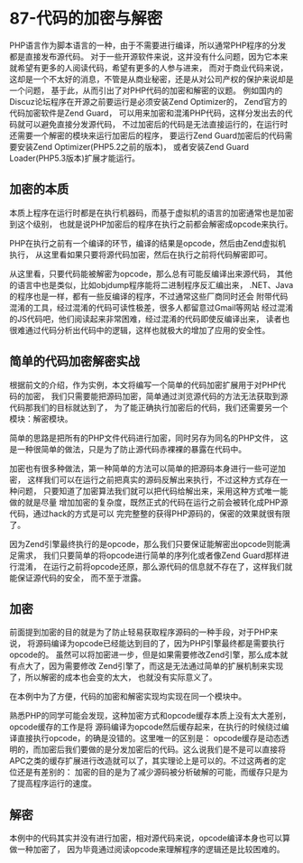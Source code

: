 # 87-代码的加密与解密
PHP语言作为脚本语言的一种，由于不需要进行编译，所以通常PHP程序的分发都是直接发布源代码。 对于一些开源软件来说，这并没有什么问题，因为它本来就希望有更多的人阅读代码，希望有更多的人参与进来， 而对于商业代码来说，这却是一个不太好的消息，不管是从商业秘密，还是从对公司产权的保护来说却是一个问题， 基于此，从而引出了对PHP代码的加密和解密的议题。 例如国内的Discuz论坛程序在开源之前要运行是必须安装Zend Optimizer的， Zend官方的代码加密软件是Zend Guard， 可以用来加密和混淆PHP代码，这样分发出去的代码就可以避免直接分发源代码， 不过加密后的代码是无法直接运行的，在运行时还需要一个解密的模块来运行加密后的程序， 要运行Zend Guard加密后的代码需要安装Zend Optimizer(PHP5.2之前的版本)， 或者安装Zend Guard Loader(PHP5.3版本)扩展才能运行。
## 加密的本质

本质上程序在运行时都是在执行机器码，而基于虚拟机的语言的加密通常也是加密到这个级别， 也就是说PHP加密后的程序在执行之前都会解密成opcode来执行。

PHP在执行之前有一个编译的环节，编译的结果是opcode，然后由Zend虚拟机执行， 从这里看如果只要将源代码加密，然后在执行之前将代码解密即可。

从这里看，只要代码能被解密为opcode，那么总有可能反编译出来源代码， 其他的语言中也是类似，比如objdump程序能将二进制程序反汇编出来， .NET、Java的程序也是一样，都有一些反编译的程序，不过通常这些厂商同时还会 附带代码混淆的工具，经过混淆的代码可读性极差，很多人都留意过Gmail等网站 经过混淆的JS代码吧，他们阅读起来非常困难，经过混淆的代码即使反编译出来， 读者也很难通过代码分析出代码中的逻辑，这样也就极大的增加了应用的安全性。
## 简单的代码加密解密实战

根据前文的介绍，作为实例，本文将编写一个简单的代码加密扩展用于对PHP代码的加密， 我们只需要能把源码加密，简单通过浏览源代码的方法无法获取到源代码那我们的目标就达到了， 为了能正确执行加密后的代码，我们还需要另一个模块：解密模块。

简单的思路是把所有的PHP文件代码进行加密，同时另存为同名的PHP文件， 这是一种很简单的做法，只是为了防止源代码赤裸裸的暴露在代码中。

加密也有很多种做法，第一种简单的方法可以简单的把源码本身进行一些可逆加密， 这样我们可以在运行之前把真实的源码反解出来执行，不过这种方式存在一种问题， 只要知道了加密算法我们就可以把代码给解出来，采用这种方式唯一能做的就是尽量 增加加密的复杂度，既然正式的代码在运行之前会被转化成PHP源代码，通过hack的方式是可以 完完整整的获得PHP源码的，保密的效果就很有限了。

因为Zend引擎最终执行的是opcode，那么我们只要保证能解密出opcode则能满足需求， 我们只要简单的将opcode进行简单的序列化或者像Zend Guard那样进行混淆， 在运行之前将opcode还原，那么源代码的信息就不存在了，这样我们就能保证源代码的安全， 而不至于泄露。
## 加密

前面提到加密的目的就是为了防止轻易获取程序源码的一种手段，对于PHP来说， 将源码编译为opcode已经能达到目的了，因为PHP引擎最终都是需要执行opcode的。 虽然可以将加密进一步，但是如果需要修改Zend引擎，那么成本就有点大了，因为需要修改 Zend引擎了，而这是无法通过简单的扩展机制来实现了，所以解密的成本也会变的太大， 也就没有实际意义了。

在本例中为了方便，代码的加密和解密实现均实现在同一个模块中。

熟悉PHP的同学可能会发现，这种加密方式和opcode缓存本质上没有太大差别，opcode缓存的工作是将 源码编译为opcode然后缓存起来，在执行的时候绕过编译直接执行opcode，的确是没错的。这里唯一的区别是： opcode缓存是动态透明的，而加密后我们要做的是分发加密后的代码。这么说我们是不是可以直接将 APC之类的缓存扩展进行改造就可以了，其实理论上是可以的。不过这两者的定位还是有差别的： 加密的目的是为了减少源码被分析破解的可能，而缓存只是为了提高程序运行的速度。
## 解密

本例中的代码其实并没有进行加密，相对源代码来说，opcode编译本身也可以算做一种加密了， 因为毕竟通过阅读opcode来理解程序的逻辑还是比较困难的。
